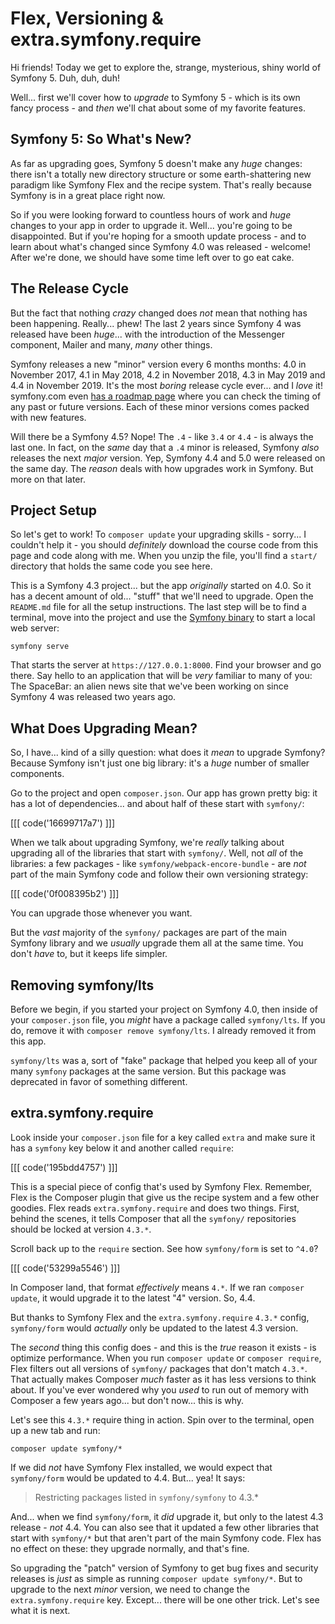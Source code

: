 # Flex, Versioning & extra.symfony.require

Hi friends! Today we get to explore the, strange, mysterious, shiny world of
Symfony 5. Duh, duh, duh!

Well... first we'll cover how to *upgrade* to Symfony 5 - which is its
own fancy process - and *then* we'll chat about some of my favorite features.

## Symfony 5: So What's New?

As far as upgrading goes, Symfony 5 doesn't make any *huge* changes: there isn't
a totally new directory structure or some earth-shattering new paradigm like
Symfony Flex and the recipe system. That's really because Symfony is in a great
place right now.

So if you were looking forward to countless hours of work and *huge* changes to
your app in order to upgrade it. Well...  you're going to be disappointed.
But if you're hoping for a smooth update process - and to learn about what's
changed since Symfony 4.0 was released - welcome! After we're done, we should have
some time left over to go eat cake.

## The Release Cycle

But the fact that nothing *crazy* changed does *not* mean that nothing has been
happening. Really... phew! The last 2 years since Symfony 4 was released have
been *huge*... with the introduction of the Messenger component, Mailer and many,
*many* other things.

Symfony releases a new "minor" version every 6 months months: 4.0 in November
2017, 4.1 in May 2018, 4.2 in November 2018, 4.3 in May 2019 and 4.4 in
November 2019. It's the most *boring* release cycle ever... and I *love* it!
symfony.com even [has a roadmap page](https://symfony.com/releases) where you
can check the timing of any past or future versions. Each of these minor versions
comes packed with new features.

Will there be a Symfony 4.5? Nope! The `.4` - like `3.4` or `4.4` - is always the
last one. In fact, on the *same* day that a `.4` minor is released, Symfony *also*
releases the next *major* version. Yep, Symfony 4.4 and 5.0 were released on the
same day. The *reason* deals with how upgrades work in Symfony. But more on that
later.

## Project Setup

So let's get to work! To `composer update` your upgrading skills - sorry... I
couldn't help it - you should *definitely* download the course code from this
page and code along with me. When you unzip the file, you'll find a `start/`
directory that holds the same code you see here.

This is a Symfony 4.3 project... but the app *originally* started on 4.0. So it
has a decent amount of old... "stuff" that we'll need to upgrade. Open the
`README.md` file for all the setup instructions. The last step will be to find a
terminal, move into the project and use the
[Symfony binary](https://symfony.com/download) to start a local web server:

```terminal
symfony serve
```

That starts the server at `https://127.0.0.1:8000`. Find your browser and
go there. Say hello to an application that will be *very* familiar to many of you:
The SpaceBar: an alien news site that we've been working on since Symfony 4 was
released two years ago.

## What Does Upgrading Mean?

So, I have... kind of a silly question: what does it *mean* to upgrade Symfony?
Because Symfony isn't just one big library: it's a *huge* number of smaller components.

Go to the project and open `composer.json`. Our app has grown pretty big:
it has a lot of dependencies... and about half of these start with `symfony/`:

[[[ code('16699717a7') ]]]

When we talk about upgrading Symfony, we're *really* talking about upgrading
all of the libraries that start with `symfony/`. Well, not *all* of the libraries:
a few packages - like `symfony/webpack-encore-bundle` - are *not* part of the main
Symfony code and follow their own versioning strategy:

[[[ code('0f008395b2') ]]]

You can upgrade those whenever you want.

But the *vast* majority of the `symfony/` packages are part of the main Symfony
library and we *usually* upgrade them all at the same time. You don't *have* to,
but it keeps life simpler.

## Removing symfony/lts

Before we begin, if you started your project on Symfony 4.0, then inside of your
`composer.json` file, you *might* have a package called `symfony/lts`. If you do,
remove it with `composer remove symfony/lts`. I already removed it from this app.

`symfony/lts` was a, sort of "fake" package that helped you keep all of your many
`symfony` packages at the same version. But this package was deprecated in favor
of something different.

## extra.symfony.require

Look inside your `composer.json` file for a key called `extra` and make sure
it has a `symfony` key below it and another called `require`:

[[[ code('195bdd4757') ]]]

This is a special piece of config that's used by Symfony Flex. Remember, Flex
is the Composer plugin that give us the recipe system and a few other goodies.
Flex reads `extra.symfony.require` and does two things. First, behind the scenes,
it tells Composer that all the `symfony/` repositories should be locked at version
`4.3.*`.

Scroll back up to the `require` section. See how `symfony/form` is set to `^4.0`?

[[[ code('53299a5546') ]]]

In Composer land, that format *effectively* means `4.*`. If we ran `composer update`,
it would upgrade it to the latest "4" version. So, 4.4.

But thanks to Symfony Flex and the `extra.symfony.require` `4.3.*` config,
`symfony/form` would *actually* only be updated to the latest 4.3 version.

The *second* thing this config does - and this is the *true* reason it exists -
is optimize performance. When you run `composer update` or `composer require`,
Flex filters out all versions of `symfony/` packages that don't match `4.3.*`.
That actually makes Composer *much* faster as it has less versions to think about.
If you've ever wondered why you *used* to run out of memory with Composer a few
years ago... but don't now... this is why.

Let's see this `4.3.*` require thing in action. Spin over to the terminal, open
up a new tab and run:

```terminal
composer update symfony/*
```

If we did *not* have Symfony Flex installed, we would expect that `symfony/form`
would be updated to 4.4. But... yea! It says:

> Restricting packages listed in `symfony/symfony` to 4.3.*

And... when we find `symfony/form`, it *did* upgrade it, but only to the latest
4.3 release - *not* 4.4. You can also see that it updated a few other libraries
that start with `symfony/*` but that aren't part of the main Symfony code. Flex
has no effect on these: they upgrade normally, and that's fine.

So upgrading the "patch" version of Symfony to get bug fixes and security releases
is *just* as simple as running `composer update symfony/*`. But to upgrade to the
next *minor* version, we need to change the `extra.symfony.require` key. Except...
there will be one other trick. Let's see what it is next.
